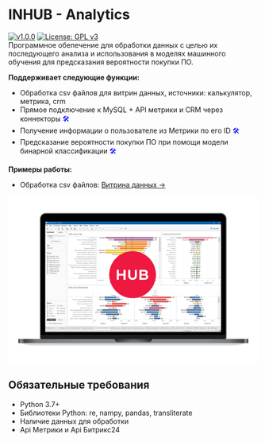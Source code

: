 # INHUB - Analytics
[![v1.0.0](https://img.shields.io/github/manifest-json/v/chegevarae/inhub?filename=extension%2Fmanifest.json)](https://img.shields.io/github/manifest-json/v/chegevarae/inhub?filename=extension%2Fmanifest.json) [![License: GPL v3](https://img.shields.io/badge/License-GPLv3-blue.svg)](https://www.gnu.org/licenses/gpl-3.0)  
Программное обепечение для обработки данных с целью их последующего анализа и использования в моделях машинного обучения для предсказания вероятности покупки ПО.  

**Поддерживает следующие функции:**  
- Обработка csv файлов для витрин данных, источники: калькулятор, метрика, crm  
- Прямое подключение к MySQL + API метрики и CRM через коннекторы <span style="color:blue">🛠</span>  
- Получение информации о пользователе из Метрики по его ID <span style="color:blue">🛠</span>  
- Предсказание вероятности покупки ПО при помощи модели бинарной классификации <span style="color:blue">🛠</span>  

**Примеры работы:**  
- Обработка csv файлов: [Витрина данных →](https://public.tableau.com/profile/chegevara#!/vizhome/Analytics_16164172063330/Industies-Dashboard)  

[![mockup](images/mockup.png)](images/mockup.png)  

## Обязательные требования
- Python 3.7+  
- Библиотеки Python: re, nampy, pandas, transliterate  
- Наличие данных для обработки
- Api Метрики и Api Битрикс24
